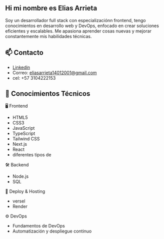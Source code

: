 ## Hi mi nombre es Elias Arrieta

Soy un desarrollador full stack con especializaciónn frontend, tengo conocimientos en desarrollo web y DevOps, enfocado en crear soluciones eficientes y escalables. Me apasiona aprender cosas nuevas y mejorar constantemente mis habilidades técnicas.

## 📫 Contacto

- [Linkedin](https://www.linkedin.com/in/elias-arrieta-b15aa81b9/)
- Correo: eliasarrieta14012001@gmail.com
- cel: +57 3104222153

## 🧠 Conocimientos Técnicos

🖥️ Frontend

- HTML5
- CSS3
- JavaScript
- TypeScript
- Tailwind CSS
- Next.js
- React
- diferentes tipos de

🛠️ Backend

- Node.js
- SQL

🚀 Deploy & Hosting

- versel
- Render

⚙️ DevOps

- Fundamentos de DevOps
- Automatización y despliegue continuo
